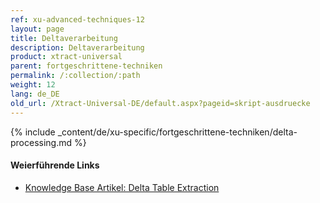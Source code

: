 ```yaml
---
ref: xu-advanced-techniques-12
layout: page
title: Deltaverarbeitung
description: Deltaverarbeitung
product: xtract-universal
parent: fortgeschrittene-techniken
permalink: /:collection/:path
weight: 12
lang: de_DE
old_url: /Xtract-Universal-DE/default.aspx?pageid=skript-ausdruecke
---
```

{% include _content/de/xu-specific/fortgeschrittene-techniken/delta-processing.md %}

#### Weierführende Links

- [Knowledge Base Artikel: Delta Table Extraction](https://kb.theobald-software.com/tables/delta-table-extraction)
